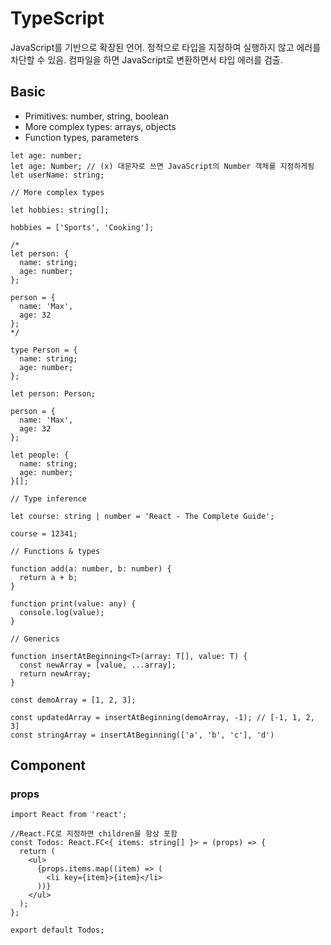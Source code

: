 # TypeScript

JavaScript를 기반으로 확장된 언어.
정적으로 타입을 지정하여 실행하지 않고 에러를 차단할 수 있음.
컴파일을 하면 JavaScript로 변환하면서 타입 에러를 검출.

## Basic

- Primitives: number, string, boolean
- More complex types: arrays, objects
- Function types, parameters

```
let age: number;
let age: Number; // (x) 대문자로 쓰면 JavaScript의 Number 객체를 지정하게됨
let userName: string;

// More complex types

let hobbies: string[];

hobbies = ['Sports', 'Cooking'];

/*
let person: {
  name: string;
  age: number;
};

person = {
  name: 'Max',
  age: 32
};
*/

type Person = {
  name: string;
  age: number;
};

let person: Person;

person = {
  name: 'Max',
  age: 32
};

let people: {
  name: string;
  age: number;
}[];

// Type inference

let course: string | number = 'React - The Complete Guide';

course = 12341;

// Functions & types

function add(a: number, b: number) {
  return a + b;
}

function print(value: any) {
  console.log(value);
}

// Generics

function insertAtBeginning<T>(array: T[], value: T) {
  const newArray = [value, ...array];
  return newArray;
}

const demoArray = [1, 2, 3];

const updatedArray = insertAtBeginning(demoArray, -1); // [-1, 1, 2, 3]
const stringArray = insertAtBeginning(['a', 'b', 'c'], 'd')
```

## Component

### props

```
import React from 'react';

//React.FC로 지정하면 children을 항상 포함
const Todos: React.FC<{ items: string[] }> = (props) => {
  return (
    <ul>
      {props.items.map((item) => (
        <li key={item}>{item}</li>
      ))}
    </ul>
  );
};

export default Todos;
```
